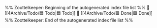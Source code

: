 %% Zoottelkeeper: Beginning of the autogenerated index file list  %%
📄 [[4Archive/Todo/🟦 Todo|🟦 Todo]]
📄 [[4Archive/Todo/🟩 Done|🟩 Done]]
%% Zoottelkeeper: End of the autogenerated index file list  %%
